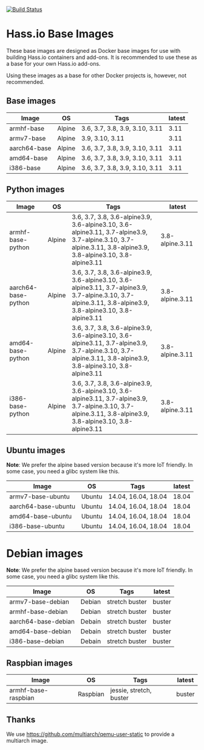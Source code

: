 [![Build Status](https://dev.azure.com/home-assistant/Hass.io/_apis/build/status/base?branchName=master)](https://dev.azure.com/home-assistant/Hass.io/_build/latest?definitionId=3&branchName=master)

# Hass.io Base Images

These base images are designed as Docker base images for use with building Hass.io containers and add-ons.
It is recommended to use these as a base for your own Hass.io add-ons. 

Using these images as a base for other Docker projects is, however, not recommended.

## Base images

| Image | OS | Tags | latest |
|-------|----|------|--------|
| armhf-base | Alpine | 3.6, 3.7, 3.8, 3.9, 3.10, 3.11 | 3.11 |
| armv7-base | Alpine | 3.9, 3.10, 3.11 | 3.11 |
| aarch64-base | Alpine | 3.6, 3.7, 3.8, 3.9, 3.10, 3.11 | 3.11 |
| amd64-base | Alpine | 3.6, 3.7, 3.8, 3.9, 3.10, 3.11 | 3.11 |
| i386-base | Alpine | 3.6, 3.7, 3.8, 3.9, 3.10, 3.11 | 3.11 |

## Python images

| Image | OS | Tags | latest |
|-------|----|------|--------|
| armhf-base-python | Alpine | 3.6, 3.7, 3.8, 3.6-alpine3.9, 3.6-alpine3.10, 3.6-alpine3.11, 3.7-alpine3.9, 3.7-alpine.3.10, 3.7-alpine.3.11, 3.8-alpine3.9, 3.8-alpine3.10, 3.8-alpine3.11 | 3.8-alpine.3.11 |
| aarch64-base-python | Alpine | 3.6, 3.7, 3.8, 3.6-alpine3.9, 3.6-alpine3.10, 3.6-alpine3.11, 3.7-alpine3.9, 3.7-alpine.3.10, 3.7-alpine.3.11, 3.8-alpine3.9, 3.8-alpine3.10, 3.8-alpine3.11 | 3.8-alpine.3.11 |
| amd64-base-python | Alpine | 3.6, 3.7, 3.8, 3.6-alpine3.9, 3.6-alpine3.10, 3.6-alpine3.11, 3.7-alpine3.9, 3.7-alpine.3.10, 3.7-alpine.3.11, 3.8-alpine3.9, 3.8-alpine3.10, 3.8-alpine3.11 | 3.8-alpine.3.11 |
| i386-base-python | Alpine | 3.6, 3.7, 3.8, 3.6-alpine3.9, 3.6-alpine3.10, 3.6-alpine3.11, 3.7-alpine3.9, 3.7-alpine.3.10, 3.7-alpine.3.11, 3.8-alpine3.9, 3.8-alpine3.10, 3.8-alpine3.11 | 3.8-alpine.3.11 |

## Ubuntu images

**Note**: We prefer the alpine based version because it's more IoT friendly. In some case, you need a glibc system like this.

| Image | OS | Tags | latest |
|-------|----|------|--------|
| armv7-base-ubuntu | Ubuntu | 14.04, 16.04, 18.04 | 18.04 |
| aarch64-base-ubuntu | Ubuntu | 14.04, 16.04, 18.04 | 18.04 |
| amd64-base-ubuntu | Ubuntu | 14.04, 16.04, 18.04 | 18.04 |
| i386-base-ubuntu | Ubuntu | 14.04, 16.04, 18.04 | 18.04 |

# Debian images

**Note**: We prefer the alpine based version because it's more IoT friendly. In some case, you need a glibc system like this.

| Image | OS | Tags | latest |
|-------|----|------|--------|
| armv7-base-debian | Debian | stretch buster | buster |
| armhf-base-debian | Debian | stretch buster | buster |
| aarch64-base-debian | Debain | stretch buster | buster |
| amd64-base-debian | Debain | stretch buster | buster |
| i386-base-debian | Debain | stretch buster | buster |

## Raspbian images

| Image | OS | Tags | latest |
|-------|----|------|--------|
| armhf-base-raspbian | Raspbian | jessie, stretch, buster | buster |

## Thanks

We use https://github.com/multiarch/qemu-user-static to provide a multiarch image.
